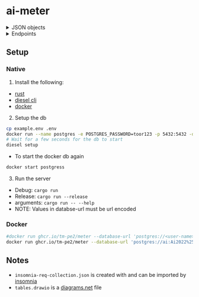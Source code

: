 # ai-meter

<details><summary>JSON objects</summary>

## JSON objects
### Device
``` json
{
  "type": "object",
  "properties": {
    "id": { "type": "number" },
    "name": { "type": "string" },
    "consumption": { "type": "number" },
    "duration": { "type": ["number", "null"] }
  },
  "additionalProperties": false
}
```

### Meter device
``` json
{
  "type": "object",
  "properties": {
    "id": { "type": "number" },
    "name": { "type": "string" },
    "consumption": { "type": "number" },
    "duration": { "type": ["number", "null"] },
    "on": { "type": "bool" }
  },
  "additionalProperties": false
}
```

### Datapoint
``` json
{
  "type": "object",
  "properties": {
    "day_consumption": { "type": "number" },
    "night_consumption": { "type": "number" },
    "current_consumption": { "type": "number" },
    "datetime": { "type": "number" }
  },
  "additionalProperties": false
}

```

### House
``` json
{
  "type": "object",
  "properties": {
    "occupants": { "type": "number" },
    "latitude": { "type": "number" },
    "longitude": { "type": "number" },
    "devices": {
      "type": "array", 
      "items": "meterdevice"
    }
  },
  "additionalProperties": false
}
```

### Meter
``` json
{
  "type": "object",
  "properties": {
    "id": { "type": "number" },
    "last_data_point": { "type": "datapoint" },
    "house": { "type": "house" }
  },
  "additionalProperties": false
}
```
</details>

<details><summary>Endpoints</summary>

## Endpoints
- /device
  - GET: list all devices  
    Returns: array of devices  
    ```sh
    curl --request GET --url http://localhost:3000/device 
    ```

  - POST: create a new device  
    name: String -> Name of the device  
    consumption: integer -> How much the device consumes in kWh  
    duration: null/integer -> how long the device runs for in seconds (null = forever)  

    Returns: the device created  
    ```sh
    curl --request POST \
        --url http://localhost:3000/device \
        --header 'Content-Type: application/json' \
        --data '{
            "name": "crypto farm",
            "consumption": 99999,
            "duration": null
        }'
    ```
    
    - /:device_id or /:device_name
      - GET: Return a specific device  
        Returns: the device  
        ```sh
        curl --request GET --url http://localhost:3000/device/1
        curl --request GET --url http://localhost:3000/device/device%201
        ```

      - PATCH: Update a device  
        Same keys as `POST /device` if a key is not present it will not be updated  

        Returns: updated device  
        NOTE: the value `null` is normally the same as leaving out the key  
        except for duration since it can have the value `null`  
        ```sh
        curl --request PATCH \
            --url http://localhost:3000/device%201/2 \
            --header 'Content-Type: application/json' \
            --data '{
                "name": "renamed device"
            }'
        ```
- /meter
  - GET: list all meters with their attached devices  
    Returns: array of meters
  - POST: Create a meter  
    occupants:integer -> how many people live in the house  
    day_consumption:integer(f32) -> day consumption to start with  
    night_consumption:integer(f32) -> night consumption to start with  
    
    Returns: created meter
    ```sh
      curl --request POST \
          --url http://localhost:3000/meter \
          --header 'Content-Type: application/json' \
          --data '{
              "occupants": 4,
              "day_consumption": 0,
              "night_consumption": 0
          }'
    ```
    - /:meter_id
      - GET: return a specific meter  
        Returns: specific meter  

      - PATCH: Update the meter  
        Same keys as `POST /meter` if a key is not present it will not be updated  
        
        Returns: updated meter
        ```sh
        curl --request PATCH \
            --url http://localhost:3000/meter/4 \
            --header 'Content-Type: application/json' \
            --data '{
                "occupants": 1,
                "latitude": 50.5039,
                "longitude": 4.4699
            }'
        ```
      - /update
          - GET: Same as `GET /meter/:meter_id` but this also update/recalculates the usage  
            Returns: meter with updated day/night consumption
      - /device
        - POST: Add a device to the current meter from the device listed in `GET /device`  
          device: number/string -> device identifier this can be the id or the name  
          on: bool -> Is the device on or off when added  

          Returns: created meterdevice
          ```sh
          curl --request POST \
              --url http://localhost:3000/meter/4/device \
              --header 'Content-Type: application/json' \
              --data '{
                  "device": 5,
                  "on": true
              }'
          ```
        - /:meterdevice_id
          - GET: Returns a specific meter devices attached to the current meter
            Returns: specific meterdevice
          - PATCH: Update a meter device
            on: bool -> turn the device on/off

            Returns: updated meterdevice
            ```sh
            curl --request PATCH \
                --url http://localhost:3000/meter/4/device/13 \
                --header 'Content-Type: application/json' \
                --data '{
                    "on": true
                }'
            ```
</details>

## Setup
### Native
1. Install the following:
- [rust](https://www.rust-lang.org/learn/get-started)
- [diesel cli](https://diesel.rs/guides/getting-started)
- [docker](https://docs.docker.com/get-docker/)

2. Setup the db
```sh
cp example.env .env
docker run --name postgres -e POSTGRES_PASSWORD=toor123 -p 5432:5432 -d postgres
# Wait for a few seconds for the db to start
diesel setup
```
- To start the docker db again
```sh
docker start postgress
```

3. Run the server
- Debug: `cargo run`
- Release: `cargo run --release`
- arguments: `cargo run -- --help`
- NOTE: Values in databse-url must be url encoded

### Docker
```bash
#docker run ghcr.io/tm-pe2/meter --database-url 'postgres://<user-name>:<password>@<server>:<port>/<database>'
docker run ghcr.io/tm-pe2/meter --database-url 'postgres://ai:Ai2022%25@10.97.0.10:5432/meter' --log-level debug
```

## Notes
- `insomnia-req-collection.json` is created with and can be imported by [insomnia](https://insomnia.rest/)
- `tables.drawio` is a [diagrams.net](https://www.diagrams.net/) file
